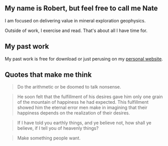 ## My name is Robert, but feel free to call me Nate

I am focused on delivering value in mineral exploration geophysics.

Outside of work, I exercise and read. That's about all I have time for.

## My past work

My past work is free for download or just perusing on my [personal website](https://robertcrummett.com).

## Quotes that make me think

> Do the arithmetic or be doomed to talk nonsense.

> He soon felt that the fulfillment of his desires gave him only one grain of the mountain of happiness he had expected. This fulfillment showed him the eternal error men make in imagining that their happiness depends on the realization of their desires.

> If I have told you earthly things, and ye believe not, how shall ye believe, if I tell you of heavenly things?

> Make something people want.
